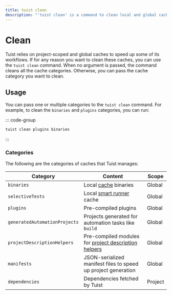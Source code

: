 ```yaml
---
title: tuist clean
description: "'tuist clean' is a command to clean local and global caches managed by Tuist."
---
```


# Clean

Tuist relies on project-scoped and global caches to speed up some of its workflows. If for any reason you want to clean these caches, you can use the `tuist clean` command. When no argument is passed, the command cleans all the cache categories. Otherwise, you can pass the cache category you want to clean.

## Usage

You can pass one or multiple categories to the `tuist clean` command. For example, to clean the `binaries` and `plugins` categories, you can run:

::: code-group
```bash [Clean plugins and binaries]
tuist clean plugins binaries
```
:::

### Categories

The following are the categories of caches that Tuist manages:

| Category | Content | Scope |
| ---- | ---- | ---- |
| `binaries` | Local [cache](/guide/cache) binaries | Global |
| `selectiveTests` | Local [smart runner](/guide/tests/smart-runner) cache | Global |
| `plugins` | Pre-compiled plugins | Global |
| `generatedAutomationProjects` | Projects generated for automation tasks like `build` | Global |
| `projectDescriptionHelpers` | Pre-compiled modules for [project description helpers](/guide/project/code-sharing) | Global |
| `manifests` |  JSON-serialized manifest files to speed up project generation | Global | 
| `dependencies` | Dependencies fetched by Tuist | Project |